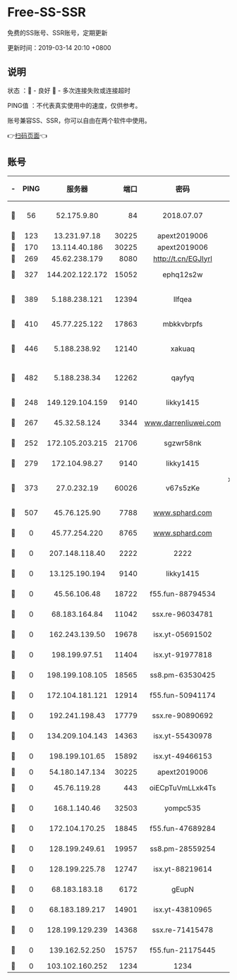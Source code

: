 # Free-SS-SSR

免费的SS账号、SSR账号，定期更新

更新时间：2019-03-14 20:10 +0800

## 说明

状态     ：🙂 - 良好 🙁 - 多次连接失败或连接超时

PING值   ：不代表真实使用中的速度，仅供参考。

账号兼容SS、SSR，你可以自由在两个软件中使用。

👉[扫码页面](https://liesauer.github.io/Free-SS-SSR/)👈

## 账号

|-|PING|服务器|端口|密码|加密方式|区域|
|:----:|:----:|:-----:|-----:|:----:|:----:|:----:|
|🙂|56|52.175.9.80|84|2018.07.07|chacha20-ietf-poly1305|HK|
|🙂|123|13.231.97.18|30225|apext2019006|chacha20|JP|
|🙂|170|13.114.40.186|30225|apext2019006|chacha20|JP|
|🙂|269|45.62.238.179|8080|http://t.cn/EGJIyrl|rc4-md5|CA|
|🙂|327|144.202.122.172|15052|ephq12s2w|aes-256-cfb|US|
|🙂|389|5.188.238.121|12394|llfqea|chacha20-ietf-poly1305|BR|
|🙂|410|45.77.225.122|17863|mbkkvbrpfs|aes-256-cfb|GB|
|🙂|446|5.188.238.92|12140|xakuaq|chacha20-ietf-poly1305|BR|
|🙂|482|5.188.238.34|12262|qayfyq|chacha20-ietf-poly1305|BR|
|🙂|248|149.129.104.159|9140|likky1415|aes-256-cfb|HK|
|🙂|267|45.32.58.124|3344|www.darrenliuwei.com|aes-256-cfb|JP|
|🙁|252|172.105.203.215|21706|sgzwr58nk|aes-256-cfb|JP|
|🙁|279|172.104.98.27|9140|likky1415|aes-256-cfb|JP|
|🙁|373|27.0.232.19|60026|v67s5zKe|xchacha20-ietf-poly1305|HK|
|🙁|507|45.76.125.90|7788|www.sphard.com|aes-256-cfb|AU|
|🙁|0|45.77.254.220|8765|www.sphard.com|aes-256-cfb|SG|
|🙁|0|207.148.118.40|2222|2222|aes-256-cfb|SG|
|🙁|0|13.125.190.194|9140|likky1415|aes-256-cfb|KR|
|🙁|0|45.56.106.48|18722|f55.fun-88794534|aes-256-cfb|US|
|🙁|0|68.183.164.84|11042|ssx.re-96034781|aes-256-cfb|US|
|🙁|0|162.243.139.50|19678|isx.yt-05691502|aes-256-cfb|US|
|🙁|0|198.199.97.51|11404|isx.yt-91977818|aes-256-cfb|US|
|🙁|0|198.199.108.105|18565|ss8.pm-63530425|aes-256-cfb|US|
|🙁|0|172.104.181.121|12914|f55.fun-50941174|aes-256-cfb|SG|
|🙁|0|192.241.198.43|17779|ssx.re-90890692|aes-256-cfb|US|
|🙁|0|134.209.104.143|14363|isx.yt-55430978|aes-256-cfb|SG|
|🙁|0|198.199.101.65|15892|isx.yt-49466153|aes-256-cfb|US|
|🙁|0|54.180.147.134|30225|apext2019006|chacha20|KR|
|🙁|0|45.76.119.28|443|oiECpTuVmLLxk4Ts|aes-256-cfb|AU|
|🙁|0|168.1.140.46|32503|yompc535|aes-256-cfb|AU|
|🙁|0|172.104.170.25|18845|f55.fun-47689284|aes-256-cfb|SG|
|🙁|0|128.199.249.61|19957|ss8.pm-28559254|aes-256-cfb|SG|
|🙁|0|128.199.225.78|12747|isx.yt-88219614|aes-256-cfb|SG|
|🙁|0|68.183.183.18|6172|gEupN|aes-256-cfb|SG|
|🙁|0|68.183.189.217|14901|isx.yt-43810965|aes-256-cfb|SG|
|🙁|0|128.199.129.239|14368|ssx.re-71415478|aes-256-cfb|SG|
|🙁|0|139.162.52.250|15757|f55.fun-21175445|aes-256-cfb|SG|
|🙁|0|103.102.160.252|1234|1234|rc4-md5|JP|
